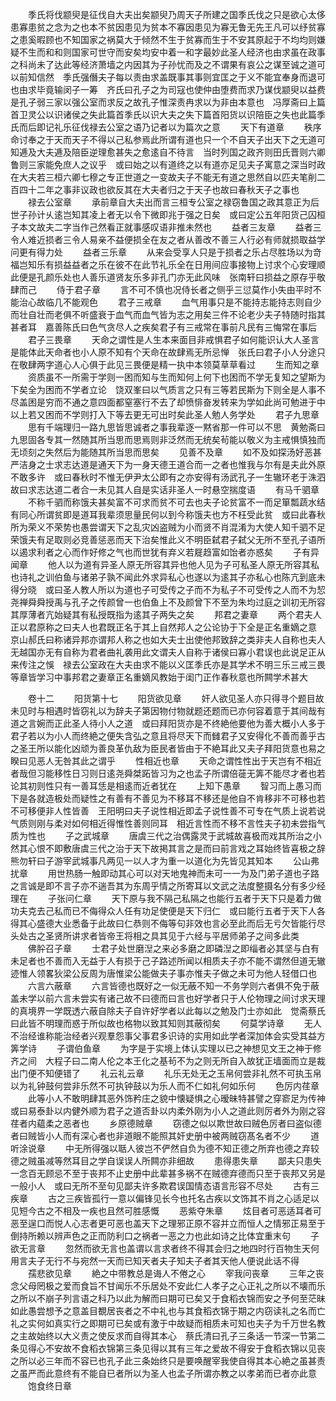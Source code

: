 <!-- { "loadSidebar": true } -->
　　季氏将伐颛臾是征伐自大夫出矣颛臾乃周天子所建之国季氏伐之只是欲心太侈患寡患贫之念为之也本不贫因患见为贫本不寡因患见为寡无鲁无先王凡可以纾贫寡之患奚暇顾也不知国家之祸莫大于倾然不生于贫寡而生于不安其原起于不均均则嫌疑不生而和和则国家可世守而安矣均安中着一和字最妙此圣人经济也由求虽在政事之科尚未了达此等经济萧墙之内因其为子孙忧而及之不谓果有哀公之谋至诚之道可以前知信然　季氏强僭夫子每以责由求盖既事其事则宜匡之于义不能宜奉身而退可也由求毕竟输闵子一筹　齐氏曰孔子之为司寇也使仲由堕费而求乃谋伐颛臾以益费是孔子弱三家以强公室而求反之故孔子惟深责冉求以为非由本意也　冯厚斋曰上篇首卫灵公以识诸侯之失此篇首季氏以识大夫之失下篇首阳货以识陪臣之失也此篇季氏而后即记礼乐征伐禄去公室之语乃记者以为篇次之意
　　天下有道章
　　秩序命讨奉之于天而天子不得以己私参焉此所谓有道也只一个不自天子出天下之无道可知逓及大夫逓及陪臣逆理愈甚失之愈逺自不待言　当时列国之政齐则田氏晋则六卿鲁则三家能免庶人之议乎　或曰始之以有道终之以有道亦足见夫子寓意之深当时政在大夫若三桓六卿七穆之专正世道之一变故夫子不能无有道之思然自以匹夫笔削二百四十二年之事非议政也欲反其在大夫者归之于天子也故曰春秋天子之事也
　　禄去公室章
　　承前章自大夫出而言三桓专公室之禄窃鲁国之政其意正为后世子孙计乆逺岂知其凌上者无以令下微即兆于强之日矣　或曰定公五年阳货己囚桓子本文故夫二字当作己然看正就事感叹语非推未然也
　　益者三友章
　　益者三令人难近损者三令人易亲不益便损全在友之者从善改不善三人行必有师就损取益学问更有得力处
　　益者三乐章
　　从来会受享人只是于损者之乐占尽胜场以为竒福岂知乐有损益益者之乐在彼不在此节礼乐全在日用间应事接物上讨求个心安理顺此便是孔颜乐处也人善乐道贤友乐多非孔门亦无此风味　张南轩曰损益之原存乎敬肆而己
　　侍于君子章
　　言不可不慎也况侍长者之侧乎三愆莫作小失由平时不能治心故临几不能观色
　　君子三戒章
　　血气用事只是不能持志能持志则自少而壮自壮而老俱不听盛衰于血气而血气皆为志之用矣三件不论老少夫子特随时指其甚者耳　嘉善陈氏曰色气贪尽人之疾矣君子有三戒常在事前凡民有三悔常在事后
　　君子三畏章
　　天命之谓性是人生本来面目非戒惧君子如何能识认大人圣言是能体此天命者也小人原不知有个天命在故肆焉无所忌惮　张氏曰君子小人分途只在敬肆两字道心人心俱于此见三畏便是精一执中本领莫草草看过
　　生而知之章
　　资质虽不一所需于学则一困而知与生而知何上何下也困而不学无复知之望斯为下矣全为困而不学者立论　饶双峯曰以气质言之只有三等若民斯为下则全是人事不尽盖困是穷而不通之意四面都窒塞行不去了却愤悱奋发转来为学如此尚可勉进于中以上若又困而不学则打入下等去更无可出时矣此圣人勉人务学处
　　君子九思章
　　思有千端理归一路九思皆思诚者之事我辈逐一黙省那一件可以不思　黄勉斋曰九思固各专其一然随其所当思而思焉则非泛然而无统矣茍能以敬义为主戒惧慎独而无顷刻之失然后为能随其所当思而思矣
　　见善不及章
　　如不及如探汤好恶甚严洁身之士求志达道是通天下为一身天德王道合而一之者也惟我与尔有是夫此外原不敢多许　或曰春秋时不惟无伊尹太公即有之亦安得有汤武孔子一生辙环老于洙泗故曰求志达道二者合一未见其人自是实话非圣人一时悬空揣度语
　　有马千驷章
　　不称千驷而称饿夫甚矣富不可求而贫不可去也夫子论贫富不一而足箪瓢蔬水结有同心所谓贫即是道耳我辈须思量民何以到今称饿夫也方不枉受此贫　或曰此春秋所为荣义不荣势也愚尝谓天下之乱灾凶盗贼为小而贤不肖混淆为大使人知千驷不足荣饿夫有足取则必竞善惩恶而天下治矣惟此义不明臣弑君子弑父无所不至孔子语所以遏求利者之心而作好修之气也而世犹有弃义若屣趋富如饴者亦惑矣
　　子有异闻章
　　他人以为道有异圣人原无所容其异也他人见为子可私圣人原无所容其私也诗礼之训伯鱼与诸弟子孰不闻此外求异私心也遂以为逺其子亦私心也陈亢到底未得分晓　或曰圣人教人所以为道也子可受传之子而不为私子不可受传之人而不为恝尧禅舜舜授禹与孔子之传颜曾一也伯鱼上不及颜曾下不至为朱均过庭之训初无所容其厚薄者亢始疑其有私授既指为逺其子两失之矣
　　邦君之妻章
　　两个君夫人正以君原称之曰夫人也君既正名于其上自然邦人之公论协于下全是正名重嫡之意　京山郝氏曰称诸异邦亦谓邦人称之也如大夫士出使他邦致辞之类非夫人自称也夫人无越国亦无有自称为君者曲礼袭用此文谓夫人自称于诸侯曰寡小君误也此说足正从来传注之悞　禄去公室政在大夫由求不能以义匡季氏亦是其学术不明三乐三戒三畏等章皆学习中事邦君之妻章正名重嫡风教始于闺门正作春秋意也所闗学术甚大



　　卷十二
　　阳货第十七
　　阳货欲见章
　　奸人欲见圣人亦只得寻个题目故未见时与相遇时皆窃礼以为辞夫子第因物付物就题还题而已亦何容着意于其间哉有道之言婉而正此圣人待小人之道　或曰拜阳货亦是不终絶他要他为善大概小人多于君子若以为小人而终絶之便失含弘之意且将尽天下而雠君子又安得化不善而善乎古之圣王所以能化凶顽为善良革仇敌为臣民者皆由于不絶耳此又夫子拜阳货意也易之睽曰见恶人无咎其此之谓乎
　　性相近也章
　　天命之谓性性出于天岂有不相近者哉但习能移性日习则日逺尧舜桀跖皆习为之也孟子所谓倍蓰无筭不能尽才者也若论其初则性只有一善耳恁是相逺而近者犹在
　　上知下愚章
　　智习而上愚习而下是各就造极处而疑性之有善有不善见为不移耳不移还是他自不肯移非不可移也若不可移便非人性皆善　王阳明曰夫子说性相近即孟子说性善不可专在气质上说若说气质则刚与柔对如何相近得惟性善则同耳　相近言性而不移不言性夫子初未尝指气质为性也
　　子之武城章
　　唐虞三代之治偶露灵于武城故喜极而戏其所治之小然其心恨不即敷唐虞三代之治于天下故掲其言之是而曰前言戏之耳始终皆喜极之辞　熊勿轩曰子游宰武城事凡两见一以人才为重一以道化为先皆见其知本
　　公山弗扰章
　　用世热肠一触即动其心可以对天地鬼神而未可一一为及门弟子道也子路之言诚是即不言子亦不遄吾其为东周乎情之所寄耳以文武之法度整摄名分有多少经理在
　　子张问仁章
　　天下原与我不隔己私隔之也能行五者于天下只是着力做功夫克去己私而已不侮得众人任有功足使便是天下归仁　或曰能行五者于天下人各得其心盛德大业悉备于此故曰仁恭则不侮等句非效也言必至此而后无亏欠皆能行尽头处古之圣贤所讲求者皆帝王将相之具其见于六经与平居师弟子之间多此类
　　佛肸召子章
　　士君子处世磨湼之来必多磨之即磷湼之即缁者必其坚与白有未足者也不善而入无益于人有损于己子路述所闻以相质夫子亦不能不谓然但道无辙迹惟人领畧狄梁公反周为唐惟梁公能做夫子事亦惟夫子做之未可为他人轻借口也
　　六言六蔽章
　　六言皆德也既好之一似无蔽不知一不务学则六者俱不免于蔽盖未学以前六言未尝实有诸己故不曰德而曰言也好学者只于人伦物理之间讨求天理的真境界一学既透六蔽自除夫子自许好学者以此每以之勉及门士亦如此　觉斋蔡氏曰此皆不明理而惑于所似故也格物以致其知则其蔽彻矣
　　何莫学诗章
　　无人不治经谁称能治经者兴观羣怨事父事君多识诗的实用如此学者深加体会实受其益方筭学诗
　　子谓伯鱼章
　　为字是于实境上体认实理以已之神想见文王之神于修齐之间　大程子曰二南人伦之本王化之基茍不为之则无所自入故犹正墙面而立是裁出门便不知便错了
　　礼云礼云章
　　礼乐无处无之玉帛何尝非礼然不可执玉帛以为礼钟鼓何尝非乐然不可执钟鼓以为乐人而不仁如礼何如乐何
　　色厉内荏章
　　此等小人不敢明肆其恶外饰矜庄之貌中懐疑惧之心暧昧特甚譬之穿窬足为传神　或曰易泰卦以内健外顺为君子之道否卦以内柔外刚为小人之道此则厉者外为刚之容荏者内藴柔之恶者也
　　乡原德贼章
　　窃德之似以欺世故曰贼色厉者曰盗似德者曰贼皆小人而有深心者也非道眼不能照其奸史册中被两贼窃髙名者不少
　　道听涂说章
　　中无所得强以聒人彼岂不俨然自负为德不知正德之所弃也德之弃较德之贼虽减等然耳目之学自误误人所闗亦非细故
　　患得患失章
　　鄙夫只患失一念百无顾忌不至于丧邦不止史册中此辈甚多祸不在贼德弃德而只至于丧邦又另是一般小人　或曰无所不至句见鄙夫许多欺君误国情态语言形容不尽处
　　古有三疾章
　　古之三疾皆孤行一意以偏锋见长今也托名古疾以文饰其不肖之心适足以见短今古之不相及一疾也且然可胜感慨
　　恶紫夺朱章
　　炫目者可恶适耳者可恶至逞口而悦人心志者更可恶也盖天下之理邪正原不容并立而恒人之情邪正易至于倒持所赖以辨声色之正而防利口之祸者一恶之力也此如诗之比体宜重末句
　　子欲无言章
　　忽然而欲无言也盖谓以言求者终不得其会归之地四时行百物生天何用言夫子无行不与宛然一天而已知天者夫子知夫子者其天他人便说此话不得
　　孺悲欲见章
　　絶之中带教总是诲人不倦之心
　　宰我问丧章
　　三年之丧念父母罔极之爱而食旨不甘闻乐不乐居处不安此仁人孝子之心正礼之所以不壊而乐之所以不崩子列言语之科乃以此为解而曰期可已矣又于食稻衣锦而安之予何至茫昧如此愚尝想予之意盖目覩居丧者之不中礼也与其食稻衣锦于期之内窃读礼之名而亡礼之实何如真实行之即期可已矣或有激于中故疑而相质未可知也夫子为千万世名教之主故始终以大义责之使反求而自得其本心　蔡氏清曰孔子三条话一节深一节第二条见得心不安故不食稻衣锦第三条见得以其有三年之爱故不得安于食稻衣锦以见丧之所以必三年而不容已也孔子此三条始终只是要唤醒宰我使自得其本心絶之虽甚责之虽严而此意终有不能自已者所以为圣人也孟子所谓亦教之以孝弟而已者亦此意
　　饱食终日章
